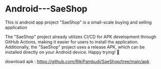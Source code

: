 # Android---SaeShop
This is android app project "SaeShop" is a small-scale buying and selling application

The "SaeShop" project already utilizes CI/CD for APK development through GitHub Actions, making it easier for users to install the application. Additionally, the "SaeShop" project uses a release APK, which can be installed directly on your Android device. Happy trying!
:cowboy_hat_face:

download apk : https://github.com/RikiPambudi/SaeShop/tree/main/apk
